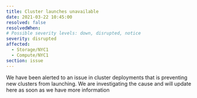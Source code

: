 ```yaml
---
title: Cluster launches unavailable
date: 2021-03-22 10:45:00
resolved: false
resolvedWhen: 
# Possible severity levels: down, disrupted, notice
severity: disrupted
affected:
  - Storage/NYC1
  - Compute/NYC1
section: issue
---
```


We have been alerted to an issue in cluster deployments that is preventing new clusters from launching. We are investigating the cause and will update here as soon as we have more information
